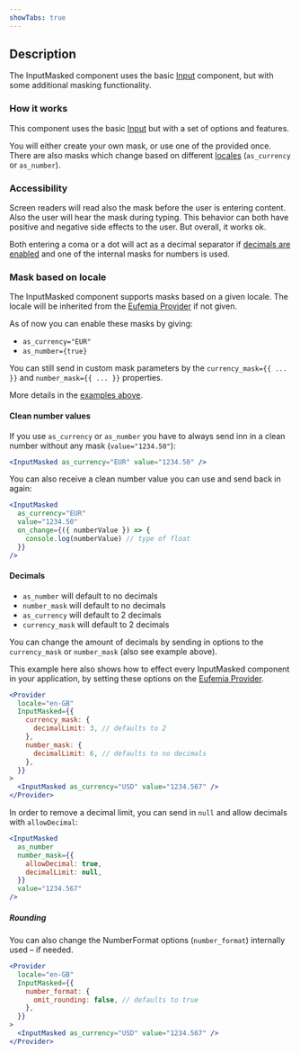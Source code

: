 ```yaml
---
showTabs: true
---
```


## Description

The InputMasked component uses the basic [Input](/uilib/components/input) component, but with some additional masking functionality.

### How it works

This component uses the basic [Input](/uilib/components/input) but with a set of options and features.

You will either create your own mask, or use one of the provided once. There are also masks which change based on different [locales](/uilib/components/input-masked/info?fullscreen#mask-based-on-locale) (`as_currency` or `as_number`).

### Accessibility

Screen readers will read also the mask before the user is entering content. Also the user will hear the mask during typing. This behavior can both have positive and negative side effects to the user. But overall, it works ok.

Both entering a coma or a dot will act as a decimal separator if [decimals are enabled](https://eufemia.dnb.no/uilib/components/input-masked#decimals) and one of the internal masks for numbers is used.

### Mask based on locale

The InputMasked component supports masks based on a given locale. The locale will be inherited from the [Eufemia Provider](/uilib/usage/customisation/provider) if not given.

As of now you can enable these masks by giving:

- `as_currency="EUR"`
- `as_number={true}`

You can still send in custom mask parameters by the `currency_mask={{ ... }}` and `number_mask={{ ... }}` properties.

More details in the [examples above](/uilib/components/input-masked/demos).

#### Clean number values

If you use `as_currency` or `as_number` you have to always send inn in a clean number without any mask (`value="1234.50"`):

```jsx
<InputMasked as_currency="EUR" value="1234.50" />
```

You can also receive a clean number value you can use and send back in again:

```jsx
<InputMasked
  as_currency="EUR"
  value="1234.50"
  on_change={({ numberValue }) => {
    console.log(numberValue) // type of float
  }}
/>
```

#### Decimals

- `as_number` will default to no decimals
- `number_mask` will default to no decimals
- `as_currency` will default to 2 decimals
- `currency_mask` will default to 2 decimals

You can change the amount of decimals by sending in options to the `currency_mask` or `number_mask` (also see example above).

This example here also shows how to effect every InputMasked component in your application, by setting these options on the [Eufemia Provider](/uilib/usage/customisation/provider).

```jsx
<Provider
  locale="en-GB"
  InputMasked={{
    currency_mask: {
      decimalLimit: 3, // defaults to 2
    },
    number_mask: {
      decimalLimit: 6, // defaults to no decimals
    },
  }}
>
  <InputMasked as_currency="USD" value="1234.567" />
</Provider>
```

In order to remove a decimal limit, you can send in `null` and allow decimals with `allowDecimal`:

```jsx
<InputMasked
  as_number
  number_mask={{
    allowDecimal: true,
    decimalLimit: null,
  }}
  value="1234.567"
/>
```

##### Rounding

You can also change the NumberFormat options (`number_format`) internally used – if needed.

```jsx
<Provider
  locale="en-GB"
  InputMasked={{
    number_format: {
      omit_rounding: false, // defaults to true
    },
  }}
>
  <InputMasked as_currency="USD" value="1234.567" />
</Provider>
```
